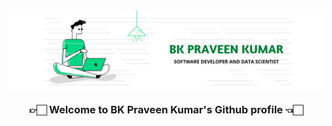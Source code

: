 <img src="https://github.com/bkpraveenkumarads/bkpraveenkumarads/blob/main/151779888_535329504077750_7855408589355417521_n.png" align="center"/>
<h3 align="center">👉🏻 Welcome to BK Praveen Kumar's Github profile 👈🏻 </h3>
